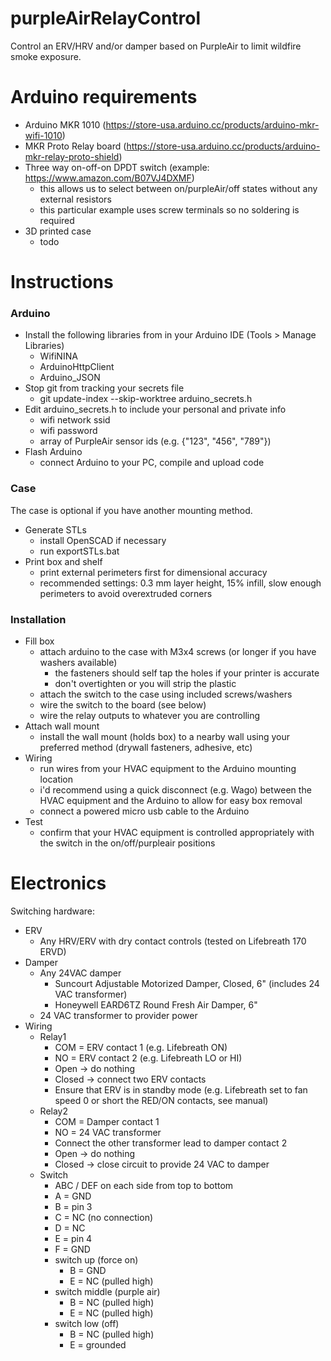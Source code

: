 # purpleAirRelayControl
 Control an ERV/HRV and/or damper based on PurpleAir to limit wildfire smoke exposure.


# Arduino requirements

* Arduino MKR 1010 (https://store-usa.arduino.cc/products/arduino-mkr-wifi-1010)
* MKR Proto Relay board (https://store-usa.arduino.cc/products/arduino-mkr-relay-proto-shield)
* Three way on-off-on DPDT switch (example: https://www.amazon.com/B07VJ4DXMF)
	* this allows us to select between on/purpleAir/off states without any external resistors
	* this particular example uses screw terminals so no soldering is required
* 3D printed case
	* todo

# Instructions

### Arduino

* Install the following libraries from in your Arduino IDE (Tools > Manage Libraries)
	* WifiNINA
	* ArduinoHttpClient
	* Arduino_JSON
* Stop git from tracking your secrets file
	* git update-index --skip-worktree arduino_secrets.h
* Edit arduino_secrets.h to include your personal and private info
	* wifi network ssid
	* wifi password
	* array of PurpleAir sensor ids (e.g. {"123", "456", "789"}) 
* Flash Arduino
	* connect Arduino to your PC, compile and upload code
	
### Case

The case is optional if you have another mounting method.

* Generate STLs
	* install OpenSCAD if necessary
	* run exportSTLs.bat
* Print box and shelf
	* print external perimeters first for dimensional accuracy
	* recommended settings: 0.3 mm layer height, 15% infill, slow enough perimeters to avoid overextruded corners

### Installation


* Fill box
	* attach arduino to the case with M3x4 screws (or longer if you have washers available)
		* the fasteners should self tap the holes if your printer is accurate
		* don't overtighten or you will strip the plastic
	* attach the switch to the case using included screws/washers
	* wire the switch to the board (see below)
	* wire the relay outputs to whatever you are controlling
* Attach wall mount
	* install the wall mount (holds box) to a nearby wall using your preferred method (drywall fasteners, adhesive, etc)
* Wiring
	* run wires from your HVAC equipment to the Arduino mounting location
	* i'd recommend using a quick disconnect (e.g. Wago) between the HVAC equipment and the Arduino to allow for easy box removal
	* connect a powered micro usb cable to the Arduino
* Test
	* confirm that your HVAC equipment is controlled appropriately with the switch in the on/off/purpleair positions

# Electronics

Switching hardware:
* ERV
	* Any HRV/ERV with dry contact controls (tested on Lifebreath 170 ERVD)
* Damper
	* Any 24VAC damper
		* Suncourt Adjustable Motorized Damper, Closed, 6" (includes 24 VAC transformer)
		* Honeywell EARD6TZ Round Fresh Air Damper, 6"
	* 24 VAC transformer to provider power
* Wiring
	* Relay1
		* COM = ERV contact 1 (e.g. Lifebreath ON)
		* NO = ERV contact 2 (e.g. Lifebreath LO or HI)
		* Open -> do nothing
		* Closed -> connect two ERV contacts
		* Ensure that ERV is in standby mode (e.g. Lifebreath set to fan speed 0 or short the RED/ON contacts, see manual)
	* Relay2
		* COM = Damper contact 1
		* NO = 24 VAC transformer
		* Connect the other transformer lead to damper contact 2
		* Open -> do nothing
		* Closed -> close circuit to provide 24 VAC to damper
	* Switch
		* ABC / DEF on each side from top to bottom
		* A = GND
		* B = pin 3
		* C = NC (no connection)
		* D = NC
		* E = pin 4
		* F = GND
		* switch up (force on)
			* B = GND
			* E = NC (pulled high)
		* switch middle (purple air)
			* B = NC (pulled high)
			* E = NC (pulled high)
		* switch low (off)
			* B = NC (pulled high)
			* E = grounded
